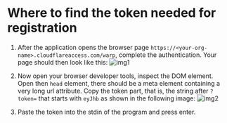 # Where to find the token needed for registration

1. After the application opens the browser page `https://<your-org-name>.cloudflareaccess.com/warp`,
   complete the authentication. Your page should then look like this:
   ![img1](https://user-images.githubusercontent.com/53291983/209418256-d2d3cdf5-ebd6-422c-b6cf-b01fdf9c50d2.png)

2. Now open your browser developer tools, inspect the DOM element. Open then `head` element,
   there should be a meta element containing a very long url attribute. Copy the token part,
   that is, the string after `?token=` that starts with `eyJhb` as shown in the following image:
   ![img2](https://user-images.githubusercontent.com/53291983/209418258-fc661e80-3dab-4dd6-b5c3-45f15abedcbe.png)

3. Paste the token into the stdin of the program and press enter.
